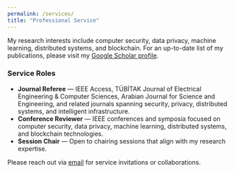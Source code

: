 ```yaml
---
permalink: /services/
title: "Professional Service"
---
```


My research interests include computer security, data privacy, machine learning, distributed systems, and blockchain. For an up-to-date list of my publications, please visit my [Google Scholar profile](https://scholar.google.com/citations?user=lYx8fqsAAAAJ&hl=en&sortby=pubdate).

### Service Roles

- **Journal Referee** &mdash; IEEE Access, TÜBİTAK Journal of Electrical Engineering & Computer Sciences, Arabian Journal for Science and Engineering, and related journals spanning security, privacy, distributed systems, and intelligent infrastructure.
- **Conference Reviewer** &mdash; IEEE conferences and symposia focused on computer security, data privacy, machine learning, distributed systems, and blockchain technologies.
- **Session Chair** &mdash; Open to chairing sessions that align with my research expertise.

Please reach out via [email](mailto:drozgurural@gmail.com) for service invitations or collaborations.
